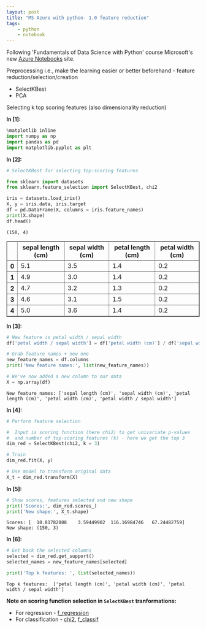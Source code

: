 ```yaml
---
layout: post
title: "MS Azure with python- 1.0 feature reduction"
tags:
    - python
    - notebook
---
```


Following 'Fundamentals of Data Science with Python' course Microsoft's new [Azure Notebooks](https://notebooks.azure.com/) site.

Preprocessing i.e., make the learning easier or better beforehand -  feature reduction/selection/creation
* SelectKBest
* PCA

Selecting k top scoring features (also dimensionality reduction)

**In [1]:**

```python
%matplotlib inline
import numpy as np
import pandas as pd
import matplotlib.pyplot as plt
```

**In [2]:**

```python
# SelectKBest for selecting top-scoring features

from sklearn import datasets
from sklearn.feature_selection import SelectKBest, chi2

iris = datasets.load_iris()
X, y = iris.data, iris.target
df = pd.DataFrame(X, columns = iris.feature_names)
print(X.shape)
df.head()
```

    (150, 4)
    

<div>
<table border="1" class="dataframe">
  <thead>
    <tr>
      <th></th>
      <th>sepal length (cm)</th>
      <th>sepal width (cm)</th>
      <th>petal length (cm)</th>
      <th>petal width (cm)</th>
    </tr>
  </thead>
  <tbody>
    <tr>
      <th>0</th>
      <td>5.1</td>
      <td>3.5</td>
      <td>1.4</td>
      <td>0.2</td>
    </tr>
    <tr>
      <th>1</th>
      <td>4.9</td>
      <td>3.0</td>
      <td>1.4</td>
      <td>0.2</td>
    </tr>
    <tr>
      <th>2</th>
      <td>4.7</td>
      <td>3.2</td>
      <td>1.3</td>
      <td>0.2</td>
    </tr>
    <tr>
      <th>3</th>
      <td>4.6</td>
      <td>3.1</td>
      <td>1.5</td>
      <td>0.2</td>
    </tr>
    <tr>
      <th>4</th>
      <td>5.0</td>
      <td>3.6</td>
      <td>1.4</td>
      <td>0.2</td>
    </tr>
  </tbody>
</table>
</div>

<!--more-->

**In [3]:**


```python
# New feature is petal width / sepal width
df['petal width / sepal width'] = df['petal width (cm)'] / df['sepal width (cm)']

# Grab feature names + new one
new_feature_names = df.columns
print('New feature names:', list(new_feature_names))

# We've now added a new column to our data
X = np.array(df)
```

    New feature names: ['sepal length (cm)', 'sepal width (cm)', 'petal length (cm)', 'petal width (cm)', 'petal width / sepal width']
    

**In [4]:**

```python
# Perform feature selection

#  Input is scoring function (here chi2) to get univariate p-values
#  and number of top-scoring features (k) - here we get the top 3
dim_red = SelectKBest(chi2, k = 3)

# Train
dim_red.fit(X, y)

# Use model to transform original data
X_t = dim_red.transform(X)
```

**In [5]:**

```python
# Show scores, features selected and new shape
print('Scores:', dim_red.scores_)
print('New shape:', X_t.shape)
```

    Scores: [  10.81782088    3.59449902  116.16984746   67.24482759]
    New shape: (150, 3)
    

**In [6]:**

```python
# Get back the selected columns
selected = dim_red.get_support()
selected_names = new_feature_names[selected]

print('Top k features: ', list(selected_names))
```

    Top k features:  ['petal length (cm)', 'petal width (cm)', 'petal width / sepal width']
    

**Note on scoring function selection in `SelectKBest` tranformations:**
* For regression - [f_regression](http://scikit-learn.org/stable/modules/generated/sklearn.feature_selection.f_regression.html#sklearn.feature_selection.f_regression)
* For classification - [chi2](http://scikit-learn.org/stable/modules/generated/sklearn.feature_selection.chi2.html#sklearn.feature_selection.chi2), [f_classif](http://scikit-learn.org/stable/modules/generated/sklearn.feature_selection.f_classif.html#sklearn.feature_selection.f_classif)

